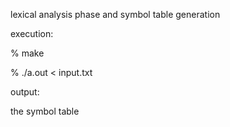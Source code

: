 
lexical analysis phase and symbol table generation


execution:

% make

% ./a.out < input.txt

output:

the symbol table
